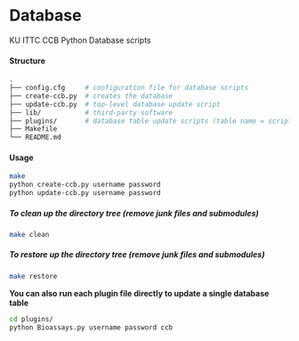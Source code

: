 # Database
KU ITTC CCB Python Database scripts

#### Structure
```sh
.
├── config.cfg     # configuration file for database scripts
├── create-ccb.py  # creates the database
├── update-ccb.py  # top-level database update script
├── lib/           # third-party software
├── plugins/       # database table update scripts (table name = script name)
├── Makefile
└── README.md
```

#### Usage
```sh
make
python create-ccb.py username password
python update-ccb.py username password
```

##### To clean up the directory tree (remove junk files and submodules)
```sh
make clean
```

##### To restore up the directory tree (remove junk files and submodules)
```sh
make restore
```

**You can also run each plugin file directly to update a single database table**

```sh
cd plugins/
python Bioassays.py username password ccb
```
